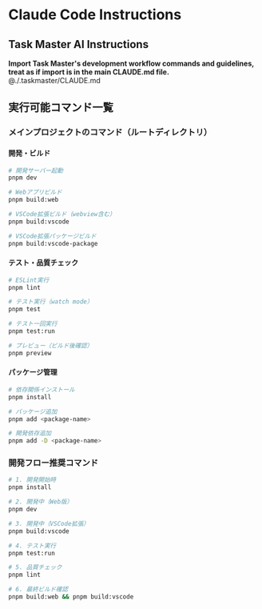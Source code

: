 # Claude Code Instructions

## Task Master AI Instructions
**Import Task Master's development workflow commands and guidelines, treat as if import is in the main CLAUDE.md file.**
@./.taskmaster/CLAUDE.md

## 実行可能コマンド一覧

### メインプロジェクトのコマンド（ルートディレクトリ）

#### 開発・ビルド
```bash
# 開発サーバー起動
pnpm dev

# Webアプリビルド
pnpm build:web

# VSCode拡張ビルド（webview含む）
pnpm build:vscode

# VSCode拡張パッケージビルド
pnpm build:vscode-package
```

#### テスト・品質チェック
```bash
# ESLint実行
pnpm lint

# テスト実行（watch mode）
pnpm test

# テスト一回実行
pnpm test:run

# プレビュー（ビルド後確認）
pnpm preview
```

#### パッケージ管理
```bash
# 依存関係インストール
pnpm install

# パッケージ追加
pnpm add <package-name>

# 開発依存追加
pnpm add -D <package-name>
```

### 開発フロー推奨コマンド
```bash
# 1. 開発開始時
pnpm install

# 2. 開発中（Web版）
pnpm dev

# 3. 開発中（VSCode拡張）
pnpm build:vscode

# 4. テスト実行
pnpm test:run

# 5. 品質チェック
pnpm lint

# 6. 最終ビルド確認
pnpm build:web && pnpm build:vscode
```
